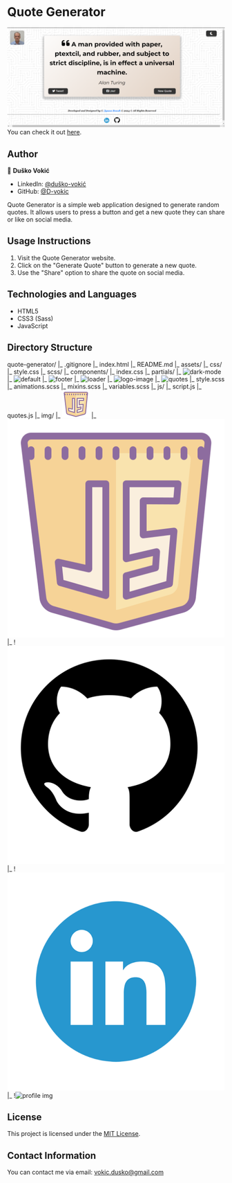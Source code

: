 

# Quote Generator

![Quote Generator Preview](screenshot.png)
You can check it out [here](https://D-vokic.github.io).

## Author

👤 **Duško Vokić**

* LinkedIn: [@duško-vokić](www.linkedin.com/in/duško-vokić-0337a2106)
* GitHub: [@D-vokic](https://github.com/D-vokic)

Quote Generator is a simple web application designed to generate random quotes. It allows users to press a button and get a new quote they can share or like on social media.

## Usage Instructions

1. Visit the Quote Generator website.
2. Click on the "Generate Quote" button to generate a new quote.
3. Use the "Share" option to share the quote on social media.

## Technologies and Languages

- HTML5
- CSS3 (Sass)
- JavaScript

## Directory Structure

quote-generator/
|_ .gitignore
|_ index.html
|_ README.md
|_ assets/
|_ css/
|_ style.css
|_ scss/
|_ components/
|_ index.css
|_ partials/
|_ ![dark-mode](assets/scss/partials/_darkMode.scss)
|_ ![default](assets/scss/partials/_default.scss)
|_ ![footer](assets/scss/partials/_footer.scss)
|_ ![loader](assets/scss/partials/_loader.scss)
|_ ![logo-image](assets/scss/partials/_logoPicture.scss)
|_ ![quotes](assets/scss/partials/_quote.scss)
|_ style.scss
|_ animations.scss
|_ mixins.scss
|_ variables.scss
|_ js/
|_ script.js
|_ quotes.js
|_ img/
|_ ![favicon64](assets/img/favicon-64px.png)
|_ ![favicon512](assets/img/favicon-512px.png)
|_ !![github img](assets/img/github_logo.png)
|_ !![linkedin img](assets/img/linkedin_logo.png)
|_ !![profile img](assets/img/profilna_logo.png)


## License

This project is licensed under the [MIT License](https://www.mit.edu/~amini/LICENSE.md).

## Contact Information

You can contact me via email: vokic.dusko@gmail.com
